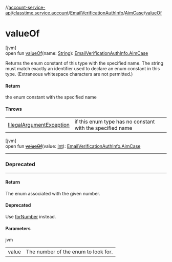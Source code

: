 //[account-service-api](../../../../index.md)/[classtime.service.account](../../index.md)/[EmailVerificationAuthInfo](../index.md)/[AimCase](index.md)/[valueOf](value-of.md)

# valueOf

[jvm]\
open fun [valueOf](value-of.md)(name: [String](https://docs.oracle.com/javase/8/docs/api/java/lang/String.html)): [EmailVerificationAuthInfo.AimCase](index.md)

Returns the enum constant of this type with the specified name. The string must match exactly an identifier used to declare an enum constant in this type. (Extraneous whitespace characters are not permitted.)

#### Return

the enum constant with the specified name

#### Throws

| | |
|---|---|
| [IllegalArgumentException](https://docs.oracle.com/javase/8/docs/api/java/lang/IllegalArgumentException.html) | if this enum type has no constant with the specified name |

[jvm]\
open fun [~~valueOf~~](value-of.md)(value: [Int](https://kotlinlang.org/api/latest/jvm/stdlib/kotlin/-int/index.html)): [EmailVerificationAuthInfo.AimCase](index.md)

---

### Deprecated

---

#### Return

The enum associated with the given number.

#### Deprecated

Use [forNumber](for-number.md) instead.

#### Parameters

jvm

| | |
|---|---|
| value | The number of the enum to look for. |
